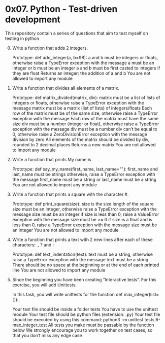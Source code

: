 # 0x07. Python - Test-driven development

This repository contain a series of questions that aim to test myself on testing in python

0. Write a function that adds 2 integers.

	Prototype: def add_integer(a, b=98):
	a and b must be integers or floats, otherwise raise a TypeError exception with the message a must be an integer or b must be an integer
	a and b must be first casted to integers if they are float
	Returns an integer: the addition of a and b
	You are not allowed to import any module

1. Write a function that divides all elements of a matrix.

	Prototype: def matrix_divided(matrix, div):
	matrix must be a list of lists of integers or floats, otherwise raise a TypeError exception with the message matrix must be a matrix (list of lists) of integers/floats
	Each row of the matrix must be of the same size, otherwise raise a TypeError exception with the message Each row of the matrix must have the same size
	div must be a number (integer or float), otherwise raise a TypeError exception with the message div must be a number
	div can’t be equal to 0, otherwise raise a ZeroDivisionError exception with the message division by zero
	All elements of the matrix should be divided by div, rounded to 2 decimal places
	Returns a new matrix
	You are not allowed to import any module

2. Write a function that prints My name is <first name> <last name>

	Prototype: def say_my_name(first_name, last_name=""):
	first_name and last_name must be strings otherwise, raise a TypeError exception with the message first_name must be a string or last_name must be a string
	You are not allowed to import any module
3. Write a function that prints a square with the character #.

	Prototype: def print_square(size):
	size is the size length of the square
	size must be an integer, otherwise raise a TypeError exception with the message size must be an integer
	if size is less than 0, raise a ValueError exception with the message size must be >= 0
	if size is a float and is less than 0, raise a TypeError exception with the message size must be an integer
	You are not allowed to import any module
4. Write a function that prints a text with 2 new lines after each of these characters: ., ? and :

	Prototype: def text_indentation(text):
	text must be a string, otherwise raise a TypeError exception with the message text must be a string
	There should be no space at the beginning or at the end of each printed line
	You are not allowed to import any module
5. Since the beginning you have been creating “Interactive tests”. For this exercise, you will add Unittests.

	In this task, you will write unittests for the function def max_integer(list=[]):.

	Your test file should be inside a folder tests
	You have to use the unittest module
	Your test file should be python files (extension: .py)
	Your test file should be executed by using this command: python3 -m unittest tests.6-max_integer_test
	All tests you make must be passable by the function below
	We strongly encourage you to work together on test cases, so that you don’t miss any edge case

